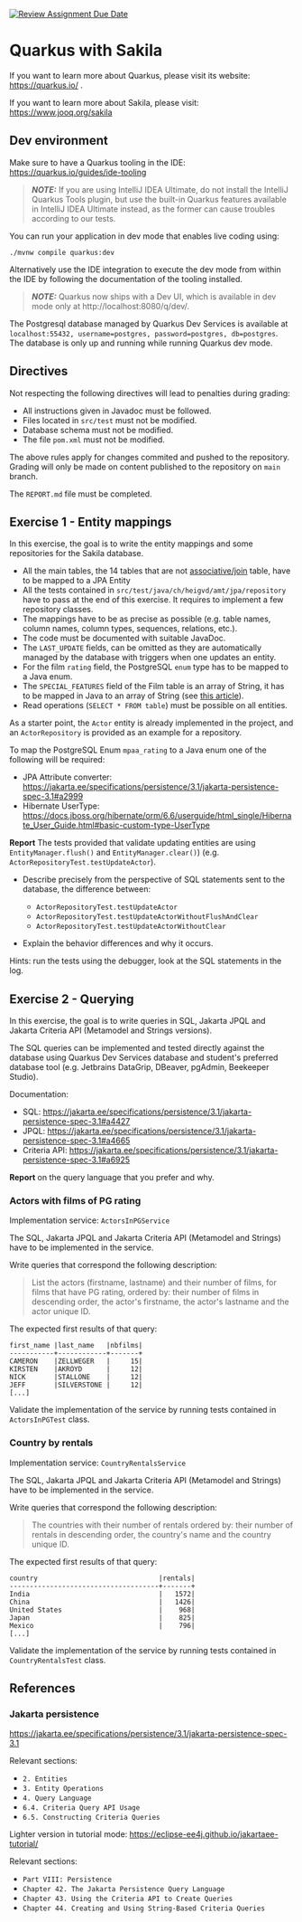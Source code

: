 [![Review Assignment Due Date](https://classroom.github.com/assets/deadline-readme-button-22041afd0340ce965d47ae6ef1cefeee28c7c493a6346c4f15d667ab976d596c.svg)](https://classroom.github.com/a/gdGc2-0d)
# Quarkus with Sakila

If you want to learn more about Quarkus, please visit its website: https://quarkus.io/ .

If you want to learn more about Sakila, please visit: https://www.jooq.org/sakila

## Dev environment

Make sure to have a Quarkus tooling in the IDE: https://quarkus.io/guides/ide-tooling

> **_NOTE:_**  If you are using IntelliJ IDEA Ultimate, do not install the IntelliJ Quarkus Tools plugin, but use the built-in Quarkus features available in IntelliJ IDEA Ultimate instead, as the former can cause troubles according to our tests.

You can run your application in dev mode that enables live coding using:

```shell script
./mvnw compile quarkus:dev
```

Alternatively use the IDE integration to execute the dev mode from within the IDE by following the documentation of the tooling installed.

> **_NOTE:_**  Quarkus now ships with a Dev UI, which is available in dev mode only at http://localhost:8080/q/dev/.

The Postgresql database managed by Quarkus Dev Services is available at `localhost:55432, username=postgres, password=postgres, db=postgres`.
The database is only up and running while running Quarkus dev mode.



## Directives
Not respecting the following directives will lead to penalties during grading:
- All instructions given in Javadoc must be followed.
- Files located in `src/test` must not be modified.
- Database schema must not be modified.
- The file `pom.xml` must not be modified.

The above rules apply for changes commited and pushed to the repository. Grading will only be made on content  published to the repository on `main` branch.

The `REPORT.md` file must be completed.

## Exercise 1 - Entity mappings

In this exercise, the goal is to write the entity mappings and some repositories for the Sakila database.

- All the main tables, the 14 tables that are not [associative/join](https://en.wikipedia.org/wiki/Associative_entity) table, have to be mapped to a JPA Entity
- All the tests contained in `src/test/java/ch/heigvd/amt/jpa/repository` have to pass at the end of this exercise. It requires to implement a few repository classes.
- The mappings have to be as precise as possible (e.g. table names, column names, column types, sequences, relations, etc.).
- The code must be documented with suitable JavaDoc.
- The `LAST_UPDATE` fields, can be omitted as they are automatically managed by the database with triggers when one updates an entity.
- For the film `rating` field, the PostgreSQL `enum` type has to be mapped to a Java enum.
- The `SPECIAL_FEATURES` field of the Film table is an array of String, it has to be mapped in Java to an array of String (see [this article](https://www.baeldung.com/java-hibernate-map-postgresql-array)).
- Read operations (`SELECT * FROM table`) must be possible on all entities.


As a starter point, the `Actor` entity is already implemented in the project, and an `ActorRepository` is provided as an example for a repository.

To map the PostgreSQL Enum `mpaa_rating` to a Java enum one of the following will be required:
- JPA Attribute converter: https://jakarta.ee/specifications/persistence/3.1/jakarta-persistence-spec-3.1#a2999
- Hibernate UserType: https://docs.jboss.org/hibernate/orm/6.6/userguide/html_single/Hibernate_User_Guide.html#basic-custom-type-UserType

**Report** The tests provided that validate updating entities are using `EntityManager.flush()` and `EntityManager.clear()`) (e.g. `ActorRepositoryTest.testUpdateActor`).

* Describe precisely from the perspective of SQL statements sent to the database, the difference between:
    * `ActorRepositoryTest.testUpdateActor`
    * `ActorRepositoryTest.testUpdateActorWithoutFlushAndClear`
    * `ActorRepositoryTest.testUpdateActorWithoutClear`

* Explain the behavior differences and why it occurs.

Hints: run the tests using the debugger, look at the SQL statements in the log.

## Exercise 2 - Querying

In this exercise, the goal is to write queries in SQL, Jakarta JPQL and Jakarta Criteria API (Metamodel and Strings versions).

The SQL queries can be implemented and tested directly against the database using Quarkus Dev Services database and student's preferred database tool (e.g. Jetbrains DataGrip, DBeaver, pgAdmin, Beekeeper Studio).

Documentation:
* SQL: https://jakarta.ee/specifications/persistence/3.1/jakarta-persistence-spec-3.1#a4427
* JPQL: https://jakarta.ee/specifications/persistence/3.1/jakarta-persistence-spec-3.1#a4665
* Criteria API: https://jakarta.ee/specifications/persistence/3.1/jakarta-persistence-spec-3.1#a6925

**Report** on the query language that you prefer and why.

### Actors with films of PG rating

Implementation service: `ActorsInPGService`

The SQL, Jakarta JPQL and Jakarta Criteria API (Metamodel and Strings) have to be implemented in the service.

Write queries that correspond the following description:

> List the actors (firstname, lastname) and their number of films, for films that have PG rating, ordered by: their number of films in descending order, the actor's firstname, the actor's lastname and the actor unique ID.

The expected first results of that query:
```
first_name |last_name   |nbfilms|
-----------+------------+-------+
CAMERON    |ZELLWEGER   |     15|
KIRSTEN    |AKROYD      |     12|
NICK       |STALLONE    |     12|
JEFF       |SILVERSTONE |     12|
[...]
```

Validate the implementation of the service by running tests contained in `ActorsInPGTest` class.

### Country by rentals

Implementation service: `CountryRentalsService`

The SQL, Jakarta JPQL and Jakarta Criteria API (Metamodel and Strings) have to be implemented in the service.

Write queries that correspond the following description:
> The countries with their number of rentals ordered by: their number of rentals in descending order, the country's name and the country unique ID.

The expected first results of that query:
```
country                              |rentals|
-------------------------------------+-------+
India                                |   1572|
China                                |   1426|
United States                        |    968|
Japan                                |    825|
Mexico                               |    796|
[...]
```

Validate the implementation of the service by running tests contained in `CountryRentalsTest` class.

## References

### Jakarta persistence
https://jakarta.ee/specifications/persistence/3.1/jakarta-persistence-spec-3.1

Relevant sections:
- `2. Entities`
- `3. Entity Operations`
- `4. Query Language`
- `6.4. Criteria Query API Usage`
- `6.5. Constructing Criteria Queries`

Lighter version in tutorial mode: https://eclipse-ee4j.github.io/jakartaee-tutorial/

Relevant sections:
- `Part VIII: Persistence`
- `Chapter 42. The Jakarta Persistence Query Language`
- `Chapter 43. Using the Criteria API to Create Queries`
- `Chapter 44. Creating and Using String-Based Criteria Queries`

